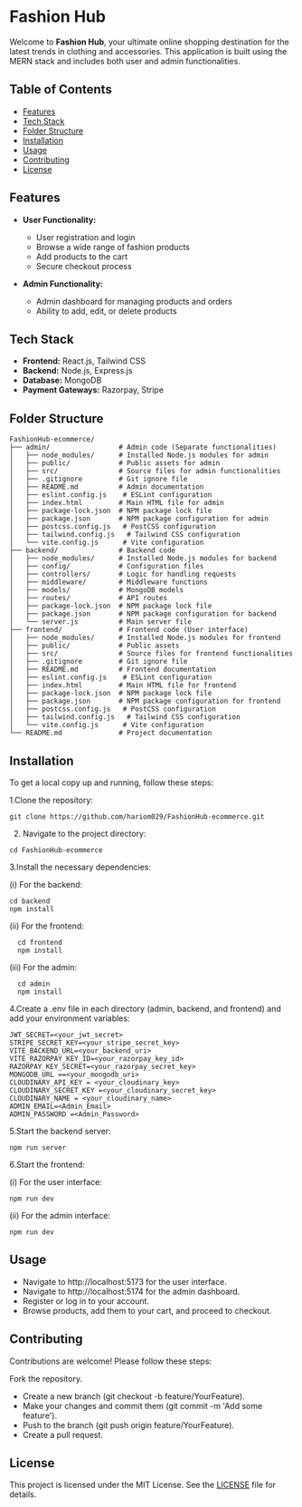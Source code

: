 # Fashion Hub

Welcome to **Fashion Hub**, your ultimate online shopping destination for the latest trends in clothing and accessories. This application is built using the MERN stack and includes both user and admin functionalities.

## Table of Contents
- [Features](#features)
- [Tech Stack](#tech-stack)
- [Folder Structure](#folder-structure)
- [Installation](#installation)
- [Usage](#usage)
- [Contributing](#contributing)
- [License](#license)

## Features
- **User Functionality:**
  - User registration and login
  - Browse a wide range of fashion products
  - Add products to the cart
  - Secure checkout process

- **Admin Functionality:**
  - Admin dashboard for managing products and orders
  - Ability to add, edit, or delete products

## Tech Stack
- **Frontend:** React.js, Tailwind CSS
- **Backend:** Node.js, Express.js
- **Database:** MongoDB
- **Payment Gateways:** Razorpay, Stripe

## Folder Structure
```plaintext
FashionHub-ecommerce/
├── admin/                 # Admin code (Separate functionalities)
│   ├── node_modules/      # Installed Node.js modules for admin
│   ├── public/            # Public assets for admin
│   ├── src/               # Source files for admin functionalities
│   ├── .gitignore         # Git ignore file
│   ├── README.md          # Admin documentation
│   ├── eslint.config.js    # ESLint configuration
│   ├── index.html         # Main HTML file for admin
│   ├── package-lock.json  # NPM package lock file
│   ├── package.json       # NPM package configuration for admin
│   ├── postcss.config.js   # PostCSS configuration
│   ├── tailwind.config.js   # Tailwind CSS configuration
│   └── vite.config.js      # Vite configuration
├── backend/               # Backend code
│   ├── node_modules/      # Installed Node.js modules for backend
│   ├── config/            # Configuration files
│   ├── controllers/       # Logic for handling requests
│   ├── middleware/        # Middleware functions
│   ├── models/            # MongoDB models
│   ├── routes/            # API routes
│   ├── package-lock.json  # NPM package lock file
│   ├── package.json       # NPM package configuration for backend
│   └── server.js          # Main server file
├── frontend/              # Frontend code (User interface)
│   ├── node_modules/      # Installed Node.js modules for frontend
│   ├── public/            # Public assets
│   ├── src/               # Source files for frontend functionalities
│   ├── .gitignore         # Git ignore file
│   ├── README.md          # Frontend documentation
│   ├── eslint.config.js    # ESLint configuration
│   ├── index.html         # Main HTML file for frontend
│   ├── package-lock.json  # NPM package lock file
│   ├── package.json       # NPM package configuration for frontend
│   ├── postcss.config.js   # PostCSS configuration
│   ├── tailwind.config.js   # Tailwind CSS configuration
│   └── vite.config.js      # Vite configuration
└── README.md              # Project documentation
```
## Installation
To get a local copy up and running, follow these steps:

1.Clone the repository:

```git clone https://github.com/hariom029/FashionHub-ecommerce.git  ```

2. Navigate to the project directory:

```cd FashionHub-ecommerce```

3.Install the necessary dependencies:

 (i) For the backend:

```
cd backend
npm install
```

(ii) For the frontend:

  ```
    cd frontend
    npm install
  ```

(iii) For the admin:

```
  cd admin
  npm install
```

4.Create a .env file in each directory (admin, backend, and frontend) and add your environment variables:

```
JWT_SECRET=<your_jwt_secret>
STRIPE_SECRET_KEY=<your_stripe_secret_key>
VITE_BACKEND_URL=<your_backend_uri>
VITE_RAZORPAY_KEY_ID=<your_razorpay_key_id>
RAZORPAY_KEY_SECRET=<your_razorpay_secret_key>
MONGODB_URL ==<your_mongodb_uri>
CLOUDINARY_API_KEY = <your_cloudinary_key>
CLOUDINARY_SECRET_KEY =<your_cloudinary_secret_key>
CLOUDINARY_NAME = <your_cloudinary_name>
ADMIN_EMAIL=<Admin_Email>
ADMIN_PASSWORD =<Admin_Password>
```

5.Start the backend server:

```
npm run server
```
6.Start the frontend:

(i) For the user interface:

```
npm run dev
```

(ii) For the admin interface:

```
npm run dev
```


## Usage

- Navigate to http://localhost:5173 for the user interface.
- Navigate to http://localhost:5174 for the admin dashboard.
- Register or log in to your account.
- Browse products, add them to your cart, and proceed to checkout.

## Contributing

Contributions are welcome! Please follow these steps:

Fork the repository.
- Create a new branch (git checkout -b feature/YourFeature).
- Make your changes and commit them (git commit -m 'Add some feature').
- Push to the branch (git push origin feature/YourFeature).
- Create a pull request.

## License

This project is licensed under the MIT License. See the [LICENSE](LICENSE) file for details.






